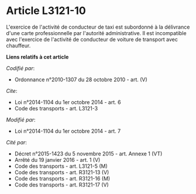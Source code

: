 # Article L3121-10

L'exercice de l'activité de conducteur de taxi est subordonné à la délivrance d'une carte professionnelle par l'autorité
administrative. Il est incompatible avec l'exercice de l'activité de conducteur de voiture de transport avec chauffeur.

**Liens relatifs à cet article**

_Codifié par_:

  - Ordonnance n°2010-1307 du 28 octobre 2010 - art. (V)

_Cite_:

  - Loi n°2014-1104 du 1er octobre 2014 - art. 6
  - Code des transports - art. L3121-3

_Modifié par_:

  - Loi n°2014-1104 du 1er octobre 2014 - art. 7

_Cité par_:

  - Décret n°2015-1423 du 5 novembre 2015 - art. Annexe 1 (VT)
  - Arrêté du 19 janvier 2016 - art. 1 (V)
  - Code des transports - art. L3121-5 (M)
  - Code des transports - art. R3121-13 (V)
  - Code des transports - art. R3121-16 (M)
  - Code des transports - art. R3121-17 (V)

